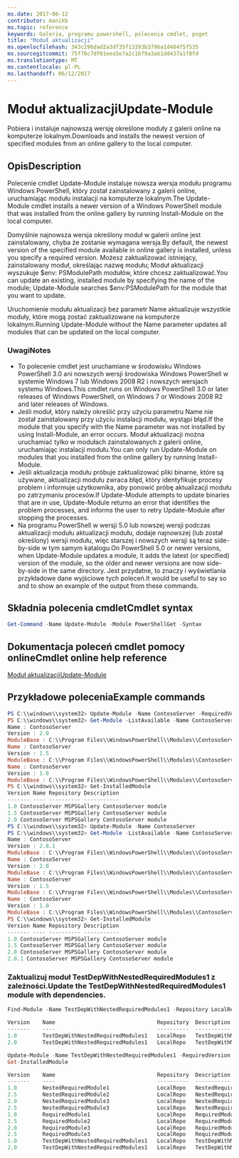 ```yaml
---
ms.date: 2017-06-12
contributor: manikb
ms.topic: reference
keywords: Galeria, programu powershell, polecenia cmdlet, psget
title: "Moduł aktualizacji"
ms.openlocfilehash: 343c296dad2a3df35f13393b3796a1d484f5f535
ms.sourcegitcommit: 75f70c7df01eea5e7a2c16f9a3ab1dd437a1f8fd
ms.translationtype: MT
ms.contentlocale: pl-PL
ms.lasthandoff: 06/12/2017
---
```

# <a name="update-module"></a><span data-ttu-id="68726-103">Moduł aktualizacji</span><span class="sxs-lookup"><span data-stu-id="68726-103">Update-Module</span></span>

<span data-ttu-id="68726-104">Pobiera i instaluje najnowszą wersję określone moduły z galerii online na komputerze lokalnym.</span><span class="sxs-lookup"><span data-stu-id="68726-104">Downloads and installs the newest version of specified modules from an online gallery to the local computer.</span></span>

## <a name="description"></a><span data-ttu-id="68726-105">Opis</span><span class="sxs-lookup"><span data-stu-id="68726-105">Description</span></span>

<span data-ttu-id="68726-106">Polecenie cmdlet Update-Module instaluje nowsza wersja modułu programu Windows PowerShell, który został zainstalowany z galerii online, uruchamiając modułu instalacji na komputerze lokalnym.</span><span class="sxs-lookup"><span data-stu-id="68726-106">The Update-Module cmdlet installs a newer version of a Windows PowerShell module that was installed from the online gallery by running Install-Module on the local computer.</span></span>

<span data-ttu-id="68726-107">Domyślnie najnowsza wersja określony moduł w galerii online jest zainstalowany, chyba że zostanie wymagana wersja.</span><span class="sxs-lookup"><span data-stu-id="68726-107">By default, the newest version of the specified module available in online gallery is installed, unless you specify a required version.</span></span> <span data-ttu-id="68726-108">Możesz zaktualizować istniejący, zainstalowany moduł, określając nazwę modułu; Moduł aktualizacji wyszukuje $env: PSModulePath modułów, które chcesz zaktualizować.</span><span class="sxs-lookup"><span data-stu-id="68726-108">You can update an existing, installed module by specifying the name of the module; Update-Module searches $env:PSModulePath for the module that you want to update.</span></span>

<span data-ttu-id="68726-109">Uruchomienie modułu aktualizacji bez parametr Name aktualizuje wszystkie moduły, które mogą zostać zaktualizowane na komputerze lokalnym.</span><span class="sxs-lookup"><span data-stu-id="68726-109">Running Update-Module without the Name parameter updates all modules that can be updated on the local computer.</span></span>

### <a name="notes"></a><span data-ttu-id="68726-110">Uwagi</span><span class="sxs-lookup"><span data-stu-id="68726-110">Notes</span></span>

- <span data-ttu-id="68726-111">To polecenie cmdlet jest uruchamiane w środowisku Windows PowerShell 3.0 ani nowszych wersji środowiska Windows PowerShell w systemie Windows 7 lub Windows 2008 R2 i nowszych wersjach systemu Windows.</span><span class="sxs-lookup"><span data-stu-id="68726-111">This cmdlet runs on Windows PowerShell 3.0 or later releases of Windows PowerShell, on Windows 7 or Windows 2008 R2 and later releases of Windows.</span></span>
- <span data-ttu-id="68726-112">Jeśli moduł, który należy określić przy użyciu parametru Name nie został zainstalowany przy użyciu instalacji modułu, wystąpi błąd.</span><span class="sxs-lookup"><span data-stu-id="68726-112">If the module that you specify with the Name parameter was not installed by using Install-Module, an error occurs.</span></span> <span data-ttu-id="68726-113">Moduł aktualizacji można uruchamiać tylko w modułach zainstalowanych z galerii online, uruchamiając instalacji modułu.</span><span class="sxs-lookup"><span data-stu-id="68726-113">You can only run Update-Module on modules that you installed from the online gallery by running Install-Module.</span></span>
- <span data-ttu-id="68726-114">Jeśli aktualizacja modułu próbuje zaktualizować pliki binarne, które są używane, aktualizacji modułu zwraca błąd, który identyfikuje procesy problem i informuje użytkownika, aby ponowić próbę aktualizacji modułu po zatrzymaniu procesów.</span><span class="sxs-lookup"><span data-stu-id="68726-114">If Update-Module attempts to update binaries that are in use, Update-Module returns an error that identifies the problem processes, and informs the user to retry Update-Module after stopping the processes.</span></span>
- <span data-ttu-id="68726-115">Na programu PowerShell w wersji 5.0 lub nowszej wersji podczas aktualizacji modułu aktualizacji modułu, dodaje najnowszej (lub został określony) wersji modułu, więc starszej i nowszych wersji są teraz side-by-side w tym samym katalogu.</span><span class="sxs-lookup"><span data-stu-id="68726-115">On PowerShell 5.0 or newer versions, when Update-Module updates a module, it adds the latest (or specified) version of the module, so the older and newer versions are now side-by-side in the same directory.</span></span> <span data-ttu-id="68726-116">Jest przydatne, to znaczy i wyświetlania przykładowe dane wyjściowe tych poleceń.</span><span class="sxs-lookup"><span data-stu-id="68726-116">It would be useful to say so and to show an example of the output from these commands.</span></span>


## <a name="cmdlet-syntax"></a><span data-ttu-id="68726-117">Składnia polecenia cmdlet</span><span class="sxs-lookup"><span data-stu-id="68726-117">Cmdlet syntax</span></span>
```powershell
Get-Command -Name Update-Module -Module PowerShellGet -Syntax
```

## <a name="cmdlet-online-help-reference"></a><span data-ttu-id="68726-118">Dokumentacja poleceń cmdlet pomocy online</span><span class="sxs-lookup"><span data-stu-id="68726-118">Cmdlet online help reference</span></span>

[<span data-ttu-id="68726-119">Moduł aktualizacji</span><span class="sxs-lookup"><span data-stu-id="68726-119">Update-Module</span></span>](http://go.microsoft.com/fwlink/?LinkID=398576)


## <a name="example-commands"></a><span data-ttu-id="68726-120">Przykładowe polecenia</span><span class="sxs-lookup"><span data-stu-id="68726-120">Example commands</span></span>

```powershell
PS C:\\windows\\system32> Update-Module -Name ContosoServer -RequiredVersion 1.5
PS C:\\windows\\system32> Get-Module -ListAvailable -Name ContosoServer | Format-List Name,Version,ModuleBase
Name : ContosoServer
Version : 2.0
ModuleBase : C:\\Program Files\\WindowsPowerShell\\Modules\\ContosoServer\\2.0
Name : ContosoServer
Version : 1.5
ModuleBase : C:\\Program Files\\WindowsPowerShell\\Modules\\ContosoServer\\1.5
Name : ContosoServer
Version : 1.0
ModuleBase : C:\\Program Files\\WindowsPowerShell\\Modules\\ContosoServer\\1.0
PS C:\\windows\\system32> Get-InstalledModule
Version Name Repository Description
------- ---- ---------- -----------
1.0 ContosoServer MSPSGallery ContosoServer module
1.5 ContosoServer MSPSGallery ContosoServer module
2.0 ContosoServer MSPSGallery ContosoServer module
PS C:\\windows\\system32> Update-Module -Name ContosoServer
PS C:\\windows\\system32> Get-Module -ListAvailable -Name ContosoServer | Format-List Name,Version,ModuleBase
Name : ContosoServer
Version : 2.8.1
ModuleBase : C:\\Program Files\\WindowsPowerShell\\Modules\\ContosoServer\\2.8.1
Name : ContosoServer
Version : 2.0
ModuleBase : C:\\Program Files\\WindowsPowerShell\\Modules\\ContosoServer\\2.0
Name : ContosoServer
Version : 1.5
ModuleBase : C:\\Program Files\\WindowsPowerShell\\Modules\\ContosoServer\\1.5
Name : ContosoServer
Version : 1.0
ModuleBase : C:\\Program Files\\WindowsPowerShell\\Modules\\ContosoServer\\1.0
PS C:\\windows\\system32> Get-InstalledModule
Version Name Repository Description
------- ---- ---------- -----------
1.0 ContosoServer MSPSGallery ContosoServer module
1.5 ContosoServer MSPSGallery ContosoServer module
2.0 ContosoServer MSPSGallery ContosoServer module
2.8.1 ContosoServer MSPSGallery ContosoServer module
```


###  <a name="update-the-testdepwithnestedrequiredmodules1-module-with-dependencies"></a><span data-ttu-id="68726-121">Zaktualizuj moduł TestDepWithNestedRequiredModules1 z zależności.</span><span class="sxs-lookup"><span data-stu-id="68726-121">Update the TestDepWithNestedRequiredModules1 module with dependencies.</span></span>
```powershell
Find-Module -Name TestDepWithNestedRequiredModules1 -Repository LocalRepo -AllVersions

Version    Name                                Repository  Description
-------    ----                                ----------  -----------
1.0        TestDepWithNestedRequiredModules1   LocalRepo   TestDepWithNestedRequiredModules1 module
2.0        TestDepWithNestedRequiredModules1   LocalRepo   TestDepWithNestedRequiredModules1 module

Update-Module -Name TestDepWithNestedRequiredModules1 -RequiredVersion 2.0
Get-InstalledModule

Version    Name                                Repository  Description
-------    ----                                ----------  -----------
1.0        NestedRequiredModule1               LocalRepo   NestedRequiredModule1 module
2.5        NestedRequiredModule2               LocalRepo   NestedRequiredModule2 module
2.0        NestedRequiredModule3               LocalRepo   NestedRequiredModule3 module
2.5        NestedRequiredModule3               LocalRepo   NestedRequiredModule3 module
1.0        RequiredModule1                     LocalRepo   RequiredModule1 module
2.5        RequiredModule2                     LocalRepo   RequiredModule2 module
2.0        RequiredModule3                     LocalRepo   RequiredModule3 module
2.5        RequiredModule3                     LocalRepo   RequiredModule3 module
1.0        TestDepWithNestedRequiredModules1   LocalRepo   TestDepWithNestedRequiredModules1 module
2.0        TestDepWithNestedRequiredModules1   LocalRepo   TestDepWithNestedRequiredModules1 module
```


